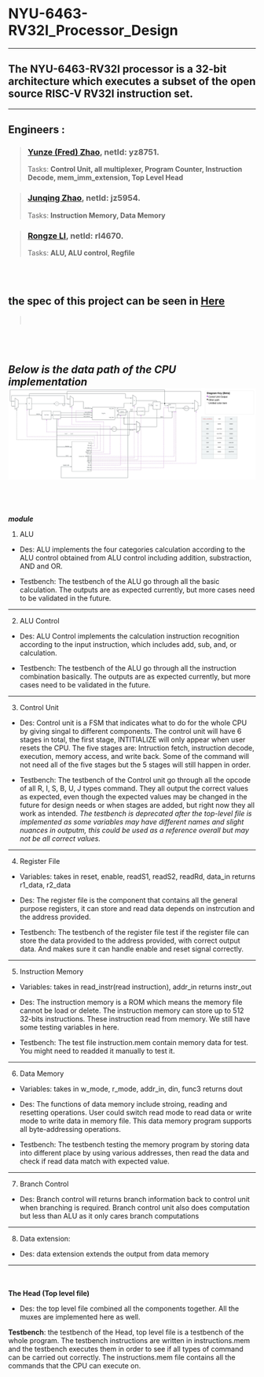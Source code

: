# **NYU-6463-RV32I_Processor_Design**
---
## **The NYU-6463-RV32I processor is a 32-bit architecture which executes a subset of the open source RISC-V RV32I instruction set.**<br>
---
## Engineers : 
>### **[Yunze (Fred) Zhao](https://github.com/Yunzez/)**, netId: yz8751.
>Tasks: **Control Unit, all multiplexer, Program Counter, Instruction Decode, mem_imm_extension, Top Level Head** 

>### **[Junqing Zhao](https://github.com/Junqing54)**, netId: jz5954.  
>Tasks:  **Instruction Memory, Data Memory**

> ### **[Rongze LI](https://github.com/Lee-RZE)**, netId: rl4670. 
>Tasks: **ALU, ALU control, Regfile** 

<br></br>

## the spec of this project can be seen in [Here](Project_2022_spec.pdf)
> <br>

<br></br>
*Below is the data path of the CPU implementation*
![RISC-5_cpu](RISC-5_cpu.jpeg)
---
<br></br>

***module***
1. ALU 

- Des:
ALU implements the four categories calculation according to the ALU control obtained from ALU control including addition, substraction, AND and OR.

- Testbench:
The testbench of the ALU go through all the basic calculation. The outputs are as expected currently, but more cases need to be validated in the future.

---
2. ALU Control 

- Des:
ALU Control implements the calculation instruction recognition according to the input instruction, which includes add, sub, and, or calculation.

- Testbench:
The testbench of the ALU go through all the instruction combination basically. The outputs are as expected currently, but more cases need to be validated in the future.

---
3. Control Unit 

- Des: 
Control unit is a FSM that indicates what to do for the whole CPU by giving singal to different components. 
The control unit will have 6 stages in total, the first stage, INTITIALIZE will only appear when user resets the CPU. 
The five stages are: Intruction fetch, instruction decode, execution, memory access, and write back. Some of the command will not need all of the five stages but the 5 stages will still happen in order. 

- Testbench: 
The testbench of the Control unit go through all the opcode of all R, I, S, B, U, J types command. They all output the correct values as expected, even though the expected values may be changed in the future for design needs or when stages are added, but right now they all work as intended.  *The testbench is deprecated after the top-level file is implemented as some variables may have different names and slight nuances in outputm, this could be used as a reference overall but may not be all correct values.* 

---
4. Register File
- Variables: 
takes in reset, enable, readS1, readS2, readRd, data_in
returns r1_data, r2_data

- Des: 
The register file is the component that contains all the general purpose registers, it can store and read data depends on instrcution and the address provided. 

- Testbench: 
The testbench of the register file test if the register file can store the data provided to the address provided, with correct output data. And makes sure it can handle enable and reset signal correctly. 

---
5. Instruction Memory 
- Variables:
takes in read_instr(read instruction), addr_in
returns instr_out

- Des:
The instruction memory is a ROM which means the memory file cannot be load or delete. The instruction memory can store up to 512 32-bits instructions. These instruction read from memory. We still have some testing variables in here. 

- Testbench:
The test file instruction.mem contain memory data for test. You might need to readded it manually to test it.

---
6. Data Memory
- Variables:
takes in w_mode, r_mode, addr_in, din, func3
returns dout

- Des:
The functions of data memory include stroing, reading and resetting operations. User could switch read mode to read data or write mode to write data in memory file. This data memory program supports all byte-addressing operations.

- Testbench:
The testbench testing the memory program by storing data into different place by using various addresses, then read the data and check if read data match with expected value. 

---
7. Branch Control

- Des: Branch control will returns branch information back to control unit when branching is required. Branch control unit also does computation but less than ALU as it only cares branch computations
   
---
8. Data extension:
   
- Des: data extension extends the output from data memory

---
<br></br>
**The Head (Top level file)**

- Des: the top level file combined all the components together. All the muxes are implemented here as well. 

**Testbench**: 
    the testbench of the Head, top level file is a testbench of the whole program. The testbench instructions are written in instructions.mem and the testbench executes them in order to see if all types of command can be carried out correctly. The instructions.mem file contains all the commands that the CPU can execute on. 


